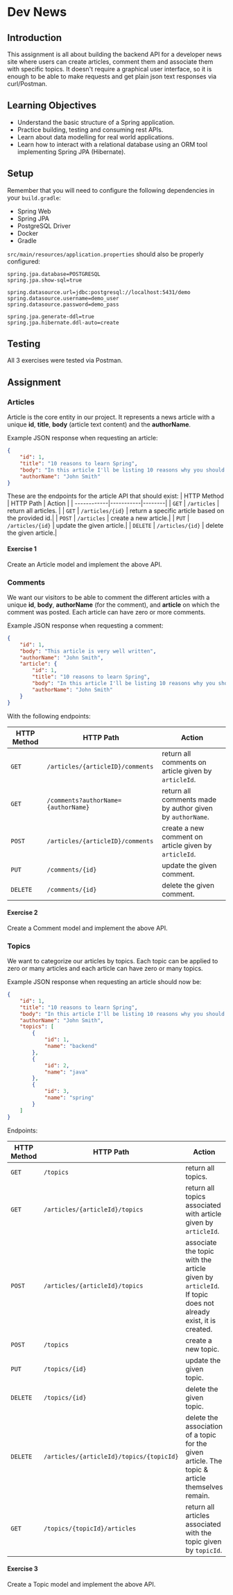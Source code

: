 # Dev News

## Introduction
This assignment is all about building the backend API for a developer news site where users can create articles, comment them and associate them with specific topics. It doesn't require a graphical user interface, so it is enough to be able to make requests and get plain json text responses via curl/Postman.

## Learning Objectives
* Understand the basic structure of a Spring application.
* Practice building, testing and consuming rest APIs.
* Learn about data modelling for real world applications.
* Learn how to interact with a relational database using an ORM tool implementing Spring JPA (Hibernate).

## Setup
Remember that you will need to configure the following dependencies in your `build.gradle`:
* Spring Web
* Spring JPA
* PostgreSQL Driver
* Docker
* Gradle

`src/main/resources/application.properties` should also be properly configured:
```properties
spring.jpa.database=POSTGRESQL
spring.jpa.show-sql=true

spring.datasource.url=jdbc:postgresql://localhost:5431/demo
spring.datasource.username=demo_user
spring.datasource.password=demo_pass

spring.jpa.generate-ddl=true
spring.jpa.hibernate.ddl-auto=create
```

## Testing
All 3 exercises were tested via Postman.

## Assignment

### Articles
Article is the core entity in our project. It represents a news article with a unique **id**, **title**, **body** (article text content) and the
**authorName**.

Example JSON response when requesting an article:

```json
{
    "id": 1,
    "title": "10 reasons to learn Spring",
    "body": "In this article I'll be listing 10 reasons why you should learn spring and use it in your next project...",
    "authorName": "John Smith"
}
```

These are the endpoints for the article API that should exist:
| HTTP Method | HTTP Path | Action |
| ------------|-----------|--------|
| `GET`    | `/articles`      | return all articles. |
| `GET`    | `/articles/{id}` | return a specific article based on the provided id.|
| `POST`   | `/articles`      | create a new article.|
| `PUT`    | `/articles/{id}` | update the given article.|
| `DELETE` | `/articles/{id}` | delete the given article.|

#### Exercise 1
Create an Article model and implement the above API.

### Comments
We want our visitors to be able to comment the different articles with a unique **id**, **body**, **authorName** (for the comment), and **article**
on which the comment was posted. Each article can have zero or more comments.

Example JSON response when requesting a comment:

```json
{
    "id": 1,
    "body": "This article is very well written",
    "authorName": "John Smith",
    "article": {
        "id": 1,
        "title": "10 reasons to learn Spring",
        "body": "In this article I'll be listing 10 reasons why you should learn spring and use it in your next project...",
        "authorName": "John Smith"
    }
}

```
With the following endpoints:

| HTTP Method | HTTP Path | Action |
| ------------|-----------|--------|
| `GET`    | `/articles/{articleID}/comments`    | return all comments on article given by `articleId`. |
| `GET`    | `/comments?authorName={authorName}` | return all comments made by author given by `authorName`. |
| `POST`   | `/articles/{articleID}/comments`    | create a new comment on article given by `articleId`. |
| `PUT`    | `/comments/{id}`                    | update the given comment. |
| `DELETE` | `/comments/{id}`                    | delete the given comment. |

#### Exercise 2
Create a Comment model and implement the above API.

### Topics
We want to categorize our articles by topics. Each topic can be applied to zero or many articles and each article can have zero or many topics.

Example JSON response when requesting an article should now be:

```json
{
    "id": 1,
    "title": "10 reasons to learn Spring",
    "body": "In this article I'll be listing 10 reasons why you should learn spring and use it in your next project...",
    "authorName": "John Smith",
    "topics": [
        {
            "id": 1,
            "name": "backend"
        },
        {
            "id": 2,
            "name": "java"
        },
        {
            "id": 3,
            "name": "spring"
        }
    ]
}
```
Endpoints:

| HTTP Method | HTTP Path | Action |
| ------------|-----------|--------|
| `GET`    | `/topics` | return all topics. |
| `GET`    | `/articles/{articleId}/topics` | return all topics associated with article given by `articleId`. |
| `POST`   | `/articles/{articleId}/topics` | associate the topic with the article given by `articleId`. If topic does not already exist, it is created. |
| `POST`   | `/topics` | create a new topic. |
| `PUT`    | `/topics/{id}` | update the given topic. |
| `DELETE` | `/topics/{id}` | delete the given topic. |
| `DELETE` | `/articles/{articleId}/topics/{topicId}` | delete the association of a topic for the given article. The topic & article themselves remain. |
| `GET`    | `/topics/{topicId}/articles` | return all articles associated with the topic given by `topicId`. |

#### Exercise 3
Create a Topic model and implement the above API.